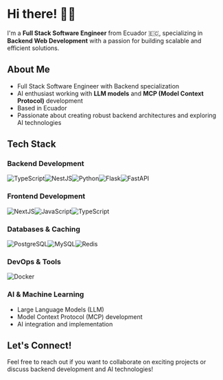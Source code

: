 # Hi there! 👋🤓

I'm a **Full Stack Software Engineer** from Ecuador 🇪🇨, specializing in **Backend Web Development** with a passion for building scalable and efficient solutions.

## About Me

- Full Stack Software Engineer with Backend specialization
- AI enthusiast working with **LLM models** and **MCP (Model Context Protocol)** development
- Based in Ecuador
- Passionate about creating robust backend architectures and exploring AI technologies

## Tech Stack

### Backend Development
![TypeScript](https://img.shields.io/badge/TypeScript-3178C6?style=for-the-badge&logo=typescript&logoColor=white)![NestJS](https://img.shields.io/badge/NestJS-E0234E?style=for-the-badge&logo=nestjs&logoColor=white)![Python](https://img.shields.io/badge/Python-3776AB?style=for-the-badge&logo=python&logoColor=white)![Flask](https://img.shields.io/badge/Flask-000000?style=for-the-badge&logo=flask&logoColor=white)![FastAPI](https://img.shields.io/badge/FastAPI-009688?style=for-the-badge&logo=fastapi&logoColor=white)

### Frontend Development
![NextJS](https://img.shields.io/badge/Next.js-000000?style=for-the-badge&logo=nextdotjs&logoColor=white)![JavaScript](https://img.shields.io/badge/JavaScript-F7DF1E?style=for-the-badge&logo=javascript&logoColor=black)![TypeScript](https://img.shields.io/badge/TypeScript-3178C6?style=for-the-badge&logo=typescript&logoColor=white)

### Databases & Caching
![PostgreSQL](https://img.shields.io/badge/PostgreSQL-336791?style=for-the-badge&logo=postgresql&logoColor=white)![MySQL](https://img.shields.io/badge/MySQL-4479A1?style=for-the-badge&logo=mysql&logoColor=white)![Redis](https://img.shields.io/badge/Redis-DC382D?style=for-the-badge&logo=redis&logoColor=white)

### DevOps & Tools
![Docker](https://img.shields.io/badge/Docker-2496ED?style=for-the-badge&logo=docker&logoColor=white)

### AI & Machine Learning
- Large Language Models (LLM)
- Model Context Protocol (MCP) development
- AI integration and implementation


## Let's Connect!

Feel free to reach out if you want to collaborate on exciting projects or discuss backend development and AI technologies!
